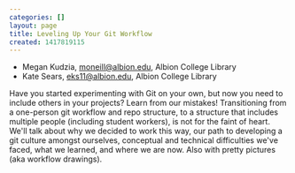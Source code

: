 ```yaml
---
categories: []
layout: page
title: Leveling Up Your Git Workflow
created: 1417819115
---
```

- Megan Kudzia, moneill@albion.edu, Albion College Library
- Kate Sears, eks11@albion.edu, Albion College Library

Have you started experimenting with Git on your own, but now you need to
include others in your projects? Learn from our mistakes! Transitioning
from a one-person git workflow and repo structure, to a structure that
includes multiple people (including student workers), is not for the
faint of heart. We'll talk about why we decided to work this way, our
path to developing a git culture amongst ourselves, conceptual and
technical difficulties we've faced, what we learned, and where we are
now. Also with pretty pictures (aka workflow drawings).
